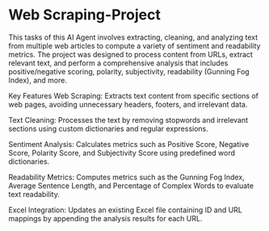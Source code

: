 # Web Scraping-Project

This tasks of this AI Agent involves extracting, cleaning, and analyzing text from multiple web articles to compute a variety of sentiment and readability metrics. The project was designed to process content from URLs, extract relevant text, and perform a comprehensive analysis that includes positive/negative scoring, polarity, subjectivity, readability (Gunning Fog Index), and more.

Key Features
Web Scraping: Extracts text content from specific sections of web pages, avoiding unnecessary headers, footers, and irrelevant data.

Text Cleaning: Processes the text by removing stopwords and irrelevant sections using custom dictionaries and regular expressions.

Sentiment Analysis: Calculates metrics such as Positive Score, Negative Score, Polarity Score, and Subjectivity Score using predefined word dictionaries.

Readability Metrics: Computes metrics such as the Gunning Fog Index, Average Sentence Length, and Percentage of Complex Words to evaluate text readability.

Excel Integration: Updates an existing Excel file containing ID and URL mappings by appending the analysis results for each URL.
